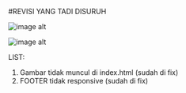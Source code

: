 #REVISI YANG TADI DISURUH

![image alt](https://drive.google.com/file/d/19SgbKYomIVbCzPnPkpXzARxcRP0-tt5k/view?usp=drive_link)

![image alt](https://drive.google.com/file/d/11OUNxaJYF9Gz-7FXVvo49w4hAZy9di8J/view?usp=drive_link)

LIST:
1. Gambar tidak muncul di index.html (sudah di fix)
2. FOOTER tidak responsive (sudah di fix)